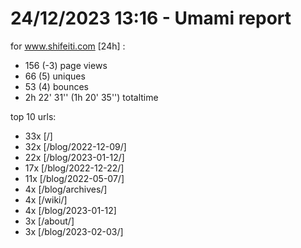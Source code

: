 # 24/12/2023 13:16 - Umami report
for www.shifeiti.com [24h] :

 - 156 (-3) page views
 - 66 (5) uniques
 - 53 (4) bounces
 - 2h 22' 31'' (1h 20' 35'') totaltime


top 10 urls:
 - 33x [/]
 - 32x [/blog/2022-12-09/]
 - 22x [/blog/2023-01-12/]
 - 17x [/blog/2022-12-22/]
 - 11x [/blog/2022-05-07/]
 - 4x [/blog/archives/]
 - 4x [/wiki/]
 - 4x [/blog/2023-01-12]
 - 3x [/about/]
 - 3x [/blog/2023-02-03/]



